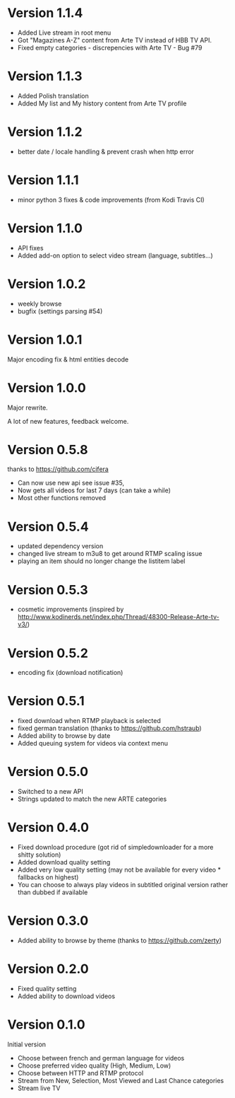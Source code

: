 # Version 1.1.4

- Added Live stream in root menu
- Got "Magazines A-Z" content from Arte TV instead of HBB TV API.
- Fixed empty categories - discrepencies with Arte TV - Bug #79

# Version 1.1.3

- Added Polish translation
- Added My list and My history content from Arte TV profile

# Version 1.1.2

- better date / locale handling & prevent crash when http error

# Version 1.1.1

- minor python 3 fixes & code improvements (from Kodi Travis CI)

# Version 1.1.0

- API fixes
- Added add-on option to select video stream (language, subtitles...)

# Version 1.0.2

- weekly browse
- bugfix (settings parsing #54)

# Version 1.0.1

Major encoding fix & html entities decode

# Version 1.0.0

Major rewrite.

A lot of new features, feedback welcome.

# Version 0.5.8

thanks to https://github.com/cifera

- Can now use new api see issue #35,
- Now gets all videos for last 7 days (can take a while)
- Most other functions removed

# Version 0.5.4

- updated dependency version
- changed live stream to m3u8 to get around RTMP scaling issue
- playing an item should no longer change the listitem label

# Version 0.5.3

- cosmetic improvements (inspired by http://www.kodinerds.net/index.php/Thread/48300-Release-Arte-tv-v3/)

# Version 0.5.2

- encoding fix (download notification)

# Version 0.5.1

- fixed download when RTMP playback is selected
- fixed german translation (thanks to https://github.com/hstraub)
- Added ability to browse by date
- Added queuing system for videos via context menu

# Version 0.5.0

- Switched to a new API
- Strings updated to match the new ARTE categories

# Version 0.4.0

- Fixed download procedure (got rid of simpledownloader for a more shitty solution)
- Added download quality setting
- Added very low quality setting (may not be available for every video \* fallbacks on highest)
- You can choose to always play videos in subtitled original version rather than dubbed if available

# Version 0.3.0

- Added ability to browse by theme (thanks to https://github.com/zerty)

# Version 0.2.0

- Fixed quality setting
- Added ability to download videos

# Version 0.1.0

Initial version

- Choose between french and german language for videos
- Choose preferred video quality (High, Medium, Low)
- Choose between HTTP and RTMP protocol
- Stream from New, Selection, Most Viewed and Last Chance categories
- Stream live TV
